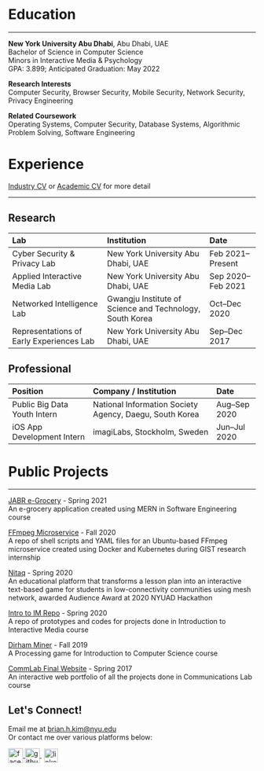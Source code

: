 # Education
* * *
**New York University Abu Dhabi**, Abu Dhabi, UAE  
Bachelor of Science in Computer Science  
Minors in Interactive Media & Psychology  
GPA: 3.899; Anticipated Graduation: May 2022

**Research Interests**  
Computer Security, Browser Security, Mobile Security, Network Security, Privacy Engineering
 
**Related Coursework**  
Operating Systems, Computer Security, Database Systems, Algorithmic Problem Solving, Software Engineering

# Experience
[Industry CV](https://docs.google.com/document/d/19pddtevEGpmLIKrWWmJUetb3dD6jpdMuRBeQ8uFA8AQ/edit?usp=sharing)
or [Academic CV](https://docs.google.com/document/d/1Js9eWiR65zJzN37uNUiyC9Zfmczm0dhxp_v35CGDFH8/edit?usp=sharing)
for more detail
* * *
## Research
| Lab                                      | Institution                                              | Date              |
|:-----------------------------------------|:---------------------------------------------------------|:------------------|
| Cyber Security & Privacy Lab             | New York University Abu Dhabi, UAE                       | Feb 2021–Present  |
| Applied Interactive Media Lab            | New York University Abu Dhabi, UAE                       | Sep 2020–Feb 2021 |
| Networked Intelligence Lab               | Gwangju Institute of Science and Technology, South Korea | Oct–Dec 2020      |
| Representations of Early Experiences Lab | New York University Abu Dhabi, UAE                       | Sep–Dec 2017      |

## Professional
| Position                     | Company / Institution                                   | Date         |
|:-----------------------------|:--------------------------------------------------------|:-------------|
| Public Big Data Youth Intern | National Information Society Agency, Daegu, South Korea | Aug–Sep 2020 |
| iOS App Development Intern   | imagiLabs, Stockholm, Sweden                            | Jun–Jul 2020 |

# Public Projects
* * *
[JABR e-Grocery](https://github.com/reem-hazim/JABR-eGrocery) - Spring 2021  
An e-grocery application created using MERN in Software Engineering course

[FFmpeg Microservice](https://github.com/briankim113/gist-internship) - Fall 2020  
A repo of shell scripts and YAML files for an Ubuntu-based FFmpeg microservice created using Docker and Kubernetes during GIST research internship

[Nitaq](https://github.com/nyuad-hackathon-2020/nitaq) - Spring 2020  
An educational platform that transforms a lesson plan into an interactive text-based game for students in low-connectivity communities using mesh network, awarded Audience Award at 2020 NYUAD Hackathon

[Intro to IM Repo](https://github.com/briankim113/Introduction-to-Interactive-Media) - Spring 2020  
A repo of prototypes and codes for  projects done in Introduction to Interactive Media course

[Dirham Miner](https://github.com/briankim113/introfinal) - Fall 2019  
A Processing game for Introduction to Computer Science course

[CommLab Final Website](http://hk247.nyuadim.com/index.html) - Spring 2017  
An interactive web portfolio of all the projects done in Communications Lab course


## Let's Connect!
Email me at brian.h.kim@nyu.edu  
Or contact me over various platforms below:

<p float="left">
  <a href="http://www.facebook.com/briankim113">
    <img src="https://image.flaticon.com/icons/png/512/25/25187.png" alt="facebook" width="30" height="30" style="vertical-align:middle">
  </a>
  <a href="http://www.github.com/briankim113">
    <img src="https://cdn.freebiesupply.com/logos/large/2x/github-icon-1-logo-png-transparent.png" alt="github" width="30" height="30" style="vertical-align:middle">
  </a>
  <a href="https://www.linkedin.com/in/briankim113">
    <img src="https://image.flaticon.com/icons/png/512/49/49656.png" alt="linkedin" width="28" height="28" style="padding-left:5px; vertical-align:middle">
  </a>
</p>
